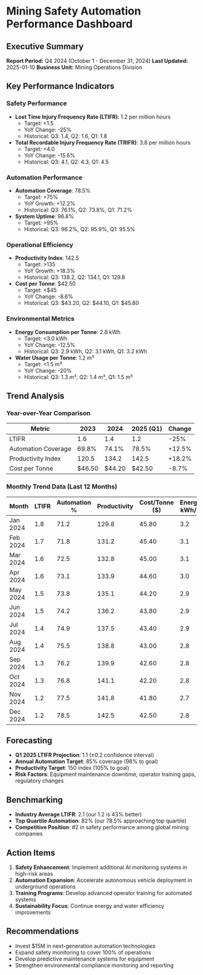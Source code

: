 # Mining Safety Automation Performance Dashboard

## Executive Summary
**Report Period:** Q4 2024 (October 1 - December 31, 2024)
**Last Updated:** 2025-01-10
**Business Unit:** Mining Operations Division

## Key Performance Indicators

### Safety Performance
- **Lost Time Injury Frequency Rate (LTIFR)**: 1.2 per million hours
  - Target: <1.5
  - YoY Change: -25%
  - Historical: Q3: 1.4, Q2: 1.6, Q1: 1.8
- **Total Recordable Injury Frequency Rate (TRIFR)**: 3.8 per million hours
  - Target: <4.0
  - YoY Change: -15.6%
  - Historical: Q3: 4.1, Q2: 4.3, Q1: 4.5

### Automation Performance
- **Automation Coverage**: 78.5%
  - Target: >75%
  - YoY Growth: +12.2%
  - Historical: Q3: 76.1%, Q2: 73.8%, Q1: 71.2%
- **System Uptime**: 96.8%
  - Target: >95%
  - Historical: Q3: 96.2%, Q2: 95.9%, Q1: 95.5%

### Operational Efficiency
- **Productivity Index**: 142.5
  - Target: >135
  - YoY Growth: +18.3%
  - Historical: Q3: 138.2, Q2: 134.1, Q1: 129.8
- **Cost per Tonne**: $42.50
  - Target: <$45
  - YoY Change: -8.6%
  - Historical: Q3: $43.20, Q2: $44.10, Q1: $45.80

### Environmental Metrics
- **Energy Consumption per Tonne**: 2.8 kWh
  - Target: <3.0 kWh
  - YoY Change: -12.5%
  - Historical: Q3: 2.9 kWh, Q2: 3.1 kWh, Q1: 3.2 kWh
- **Water Usage per Tonne**: 1.2 m³
  - Target: <1.5 m³
  - YoY Change: -20%
  - Historical: Q3: 1.3 m³, Q2: 1.4 m³, Q1: 1.5 m³

## Trend Analysis

### Year-over-Year Comparison
| Metric | 2023 | 2024 | 2025 (Q1) | Change |
|--------|------|------|-----------|--------|
| LTIFR | 1.6 | 1.4 | 1.2 | -25% |
| Automation Coverage | 69.8% | 74.1% | 78.5% | +12.5% |
| Productivity Index | 120.5 | 134.2 | 142.5 | +18.2% |
| Cost per Tonne | $46.50 | $44.20 | $42.50 | -8.7% |

### Monthly Trend Data (Last 12 Months)
| Month | LTIFR | Automation % | Productivity | Cost/Tonne ($) | Energy kWh/T |
|-------|-------|--------------|--------------|----------------|---------------|
| Jan 2024 | 1.8 | 71.2 | 129.8 | 45.80 | 3.2 |
| Feb 2024 | 1.7 | 71.8 | 131.2 | 45.40 | 3.1 |
| Mar 2024 | 1.6 | 72.5 | 132.8 | 45.00 | 3.1 |
| Apr 2024 | 1.6 | 73.1 | 133.9 | 44.60 | 3.0 |
| May 2024 | 1.5 | 73.8 | 135.1 | 44.20 | 2.9 |
| Jun 2024 | 1.5 | 74.2 | 136.2 | 43.80 | 2.9 |
| Jul 2024 | 1.4 | 74.9 | 137.5 | 43.40 | 2.9 |
| Aug 2024 | 1.4 | 75.5 | 138.8 | 43.00 | 2.8 |
| Sep 2024 | 1.3 | 76.2 | 139.9 | 42.60 | 2.8 |
| Oct 2024 | 1.3 | 76.8 | 141.1 | 42.20 | 2.8 |
| Nov 2024 | 1.2 | 77.5 | 141.8 | 41.80 | 2.7 |
| Dec 2024 | 1.2 | 78.5 | 142.5 | 42.50 | 2.8 |

## Forecasting
- **Q1 2025 LTIFR Projection**: 1.1 (±0.2 confidence interval)
- **Annual Automation Target**: 85% coverage (98% to goal)
- **Productivity Target**: 150 index (105% to goal)
- **Risk Factors**: Equipment maintenance downtime, operator training gaps, regulatory changes

## Benchmarking
- **Industry Average LTIFR**: 2.1 (our 1.2 is 43% better)
- **Top Quartile Automation**: 82% (our 78.5% approaching top quartile)
- **Competitive Position**: #2 in safety performance among global mining companies

## Action Items
1. **Safety Enhancement**: Implement additional AI monitoring systems in high-risk areas
2. **Automation Expansion**: Accelerate autonomous vehicle deployment in underground operations
3. **Training Programs**: Develop advanced operator training for automated systems
4. **Sustainability Focus**: Continue energy and water efficiency improvements

## Recommendations
- Invest $15M in next-generation automation technologies
- Expand safety monitoring to cover 100% of operations
- Develop predictive maintenance systems for equipment
- Strengthen environmental compliance monitoring and reporting
